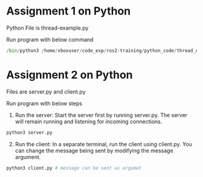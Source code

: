 # Assignment 1 on Python
 Python File is thread-example.py

Run program with below command

```python
/bin/python3 /home/vboxuser/code_exp/ros2-training/python_code/thread_example.py
```
# Assignment 2 on Python

Files are server.py and client.py

Run program with below steps

1. Run the server: Start the server first by running server.py. The server will remain running and listening for incoming connections.

```bash
python3 server.py
```

2. Run the client: In a separate terminal, run the client using client.py. You can change the message being sent by modifying the message argument.

```bash
python3 client.py # message can be sent as argumet
```